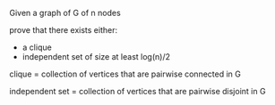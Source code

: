 Given a graph of G of n nodes

prove that there exists either:
- a clique
- independent set of size at least log(n)/2

clique = collection of vertices that are pairwise connected in G

independent set = collection of vertices that are pairwise disjoint in G